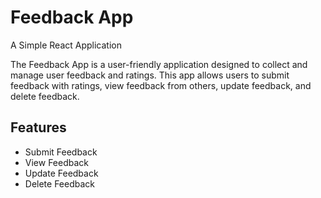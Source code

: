 # Feedback App

A Simple React Application

The Feedback App is a user-friendly application designed to collect and manage user feedback and ratings. This app allows users to submit feedback with ratings, view feedback from others, update feedback, and delete feedback.

## Features

- Submit Feedback
- View Feedback
- Update Feedback
- Delete Feedback
